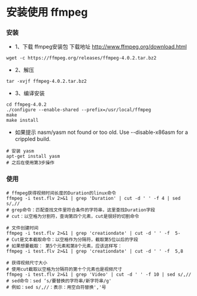 # 安装使用 ffmpeg

### 安装

* 1、下载 ffmpeg安装包 下载地址 http://www.ffmpeg.org/download.html
```
wget -c https://ffmpeg.org/releases/ffmpeg-4.0.2.tar.bz2
```
* 2、解压
```
tar -xvjf ffmpeg-4.0.2.tar.bz2
```
* 3、编译安装
```
cd ffmpeg-4.0.2
./configure --enable-shared --prefix=/usr/local/ffmpeg
make
make install
```
* 如果提示 nasm/yasm not found or too old. Use --disable-x86asm for a crippled build.
```
# 安装 yasm
apt-get install yasm
# 之后在使用第3步操作
```

### 使用
```
# ffmpeg获得视频时间长度的Duration的linux命令
ffmpeg -i test.flv 2>&1 | grep 'Duration' | cut -d ' ' -f 4 | sed s/,//
# grep命令：匹配查找文件里符合条件的字符串，这里查找Duration字段
# cut：以空格为分割符，查询第四个元素，cut是很好的切割命令

# 文件创建时间
ffmpeg -i test.flv 2>&1 | grep 'creationdate' | cut -d ' ' -f  5-
# Cut是文本截取命令：以空格作为分隔符，截取第5位以后的字段
# 如果想要截取： 第5个元素和第8个元素，应该这样写：
ffmpeg -i test.flv 2>&1 | grep 'creationdate' | cut -d ' ' -f  5,8

# 获得视频尺寸大小
# 使用cut截取以空格为分隔符的第十个元素也是视频尺寸
ffmpeg -i test.flv 2>&1 | grep 'Video' | cut -d ' ' -f 10 | sed s/,//
# sed命令：sed ‘s/要替换的字符串/新字符串/g'
# 例如：sed s/,//：表示：用空白符替换','号
```